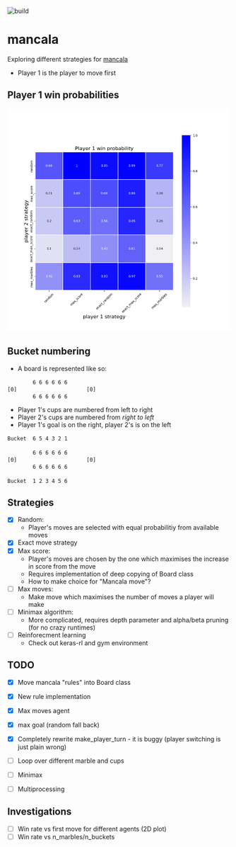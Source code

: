 ![build](https://github.com/sdysch/mancala/actions/workflows/test/badge.svg)
# mancala
Exploring different strategies for [mancala](https://en.wikipedia.org/wiki/Mancala)

* Player 1 is the player to move first

## Player 1 win probabilities
[![Player 1 win probability](plots/player_1_win_probs.png)](plots/player_1_win_probs.png)

## Bucket numbering
* A board is represented like so:
```
        6 6 6 6 6 6
[0]                      [0]
        6 6 6 6 6 6

```
* Player 1's cups are numbered from left to right
* Player 2's cups are numbered from _right to left_
* Player 1's goal is on the right, player 2's is on the left
```
Bucket  6 5 4 3 2 1

        6 6 6 6 6 6
[0]                      [0]
        6 6 6 6 6 6
        
Bucket  1 2 3 4 5 6

```
## Strategies
- [X] Random:
	* Player's moves are selected with equal probabilitiy from available moves
- [X] Exact move strategy
- [X] Max score:
	* Player's moves are chosen by the one which maximises the increase in score from the move
	* Requires implementation of deep copying of Board class
	* How to make choice for "Mancala move"?
- [ ] Max moves:
	* Make move which maximises the number of moves a player will make
- [ ] Minimax algorithm:
	* More complicated, requires depth parameter and alpha/beta pruning (for no crazy runtimes)
- [ ] Reinforecment learning
	* Check out keras-rl and gym environment

## TODO
- [X] Move mancala "rules" into Board class
- [X] New rule implementation
- [X] Max moves agent
- [X] max goal (random fall back)
- [X] Completely rewrite make_player_turn - it is buggy (player switching is just plain wrong)
- [ ] Loop over different marble and cups
- [ ] Minimax
- [ ] Multiprocessing


## Investigations
- [ ] Win rate vs first move for different agents (2D plot)
- [ ] Win rate vs n_marbles/n_buckets
